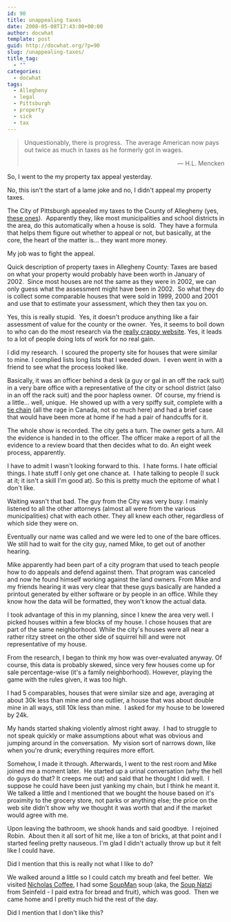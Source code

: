 ```yaml
---
id: 90
title: unappealing taxes
date: 2008-05-08T17:43:00+00:00
author: docwhat
template: post
guid: http://docwhat.org/?p=90
slug: /unappealing-taxes/
title_tag:
  - ""
categories:
  - docwhat
tags:
  - Allegheny
  - legal
  - Pittsburgh
  - property
  - sick
  - tax
---
```

<blockquote>Unquestionably, there is progress.  The average American now pays out twice as much in taxes as he formerly got in wages.
<p style="text-align: right;">— H.L. Mencken</p>
</blockquote>
So, I went to the my property tax appeal yesterday.

No, this isn't the start of a lame joke and no, I didn't appeal my property taxes.

The City of Pittsburgh appealed my taxes to the County of Allegheny (yes, <a title="Ravenstahl endorses Pittsburgh-Allegheny County merger" href="http://www.post-gazette.com/pg/08094/870250-100.stm">these ones</a>).  Apparently they, like most municipalities and school districts in the area, do this automatically when a house is sold.  They have a formula that helps them figure out whether to appeal or not, but basically, at the core, the heart of the matter is... they want more money.

My job was to fight the appeal.

<!-- more -->Quick description of property taxes in Allegheny County: Taxes are based on what your property would probably have been worth in January of 2002.  Since most houses are not the same as they were in 2002, we can only guess what the assessment might have been in 2002.  So what they do is collect some comparable houses that were sold in 1999, 2000 and 2001 and use that to estimate your assessment, which they then tax you on.

Yes, this is really stupid.  Yes, it doesn't produce anything like a fair assessment of value for the county or the owner.  Yes, it seems to boil down to who can do the most research via the <a title="Allegheny County Proprety Tax Assessment" href="http://www2.county.allegheny.pa.us/RealEstate/">really crappy website</a>. Yes, it leads to a lot of people doing lots of work for no real gain.

I did my research.  I scoured the property site for houses that were similar to mine.  I complied lists long lists that I weeded down.  I even went in with a friend to see what the process looked like.

Basically, it was an officer behind a desk (a guy or gal in an off the rack suit) in a very bare office with a representative of the city or school district (also in an off the rack suit) and the poor hapless owner.  Of course, my friend is a little... well, unique.  He showed up with a very spiffy suit, complete with a <a href="http://en.wikipedia.org/wiki/Tie_bar#Tie_chain">tie chain</a> (all the rage in Canada, not so much here) and had a brief case that would have been more at home if he had a pair of handcuffs for it.

The whole show is recorded. The city gets a turn. The owner gets a turn.  All the evidence is handed in to the officer. The officer make a report of all the evidence to a review board that then decides what to do. An eight week process, apparently.

I have to admit I wasn't looking forward to this.  I hate forms. I hate official things. I hate stuff I only get one chance at.  I hate talking to people (I suck at it; it isn't a skill I'm good at). So this is pretty much the epitome of what I don't like.

Waiting wasn't that bad.  The guy from the City was very busy.  I mainly listened to all the other attorneys (almost all were from the various municipalities) chat with each other.  They all knew each other, regardless of which side they were on.

Eventually our name was called and we were led to one of the bare offices.  We still had to wait for the city guy, named Mike, to get out of another hearing.

Mike apparently had been part of a city program that used to teach people how to do appeals and defend against them.  That program was canceled and now he found himself working against the land owners.  From Mike and my friends hearing it was very clear that these guys basically are handed a printout generated by either software or by people in an office.  While they know how the data will be formatted, they won't know the actual data.

I took advantage of this in my planning, since I knew the area very well. I picked houses within a few blocks of my house.  I chose houses that are part of the same neighborhood.  While the city's houses were all near a rather ritzy street on the other side of squirrel hill and were not representative of my house.

From the research, I began to think my how was over-evaluated anyway.  Of course, this data is probably skewed, since very few houses come up for sale percentage-wise (it's a family neighborhood).  However, playing the game with the rules given, it was too high.

I had 5 comparables, houses that were similar size and age, averaging at about 30k less than mine and one outlier, a house that was about double mine in all ways, still 10k less than mine.  I asked for my house to be lowered by 24k.

My hands started shaking violently almost right away.  I had to struggle to not speak quickly or make assumptions about what was obvious and jumping around in the conversation.  My vision sort of narrows down, like when you're drunk; everything requires more effort.

Somehow, I made it through. Afterwards, I went to the rest room and Mike joined me a moment later.  He started up a urinal conversation (why the hell do guys do that? It creeps me out) and said that he thought I did well.  I suppose he could have been just yanking my chain, but I think he meant it. We talked a little and I mentioned that we bought the house based on it's proximity to the grocery store, not parks or anything else; the price on the web site didn't show why we thought it was worth that and if the market would agree with me.

Upon leaving the bathroom, we shook hands and said goodbye.  I rejoined Robin.  About then it all sort of hit me, like a ton of bricks, at that point and I started feeling pretty nauseous. I'm glad I didn't actually throw up but it felt like I could have.

Did I mention that this is really not what I like to do?

We walked around a little so I could catch my breath and feel better.  We visited <a href="http://www.nicholascoffee.net/webstore/storefront/storemain.cfm?CFID=2790669&amp;CFTOKEN=27378734">Nicholas Coffee</a>, I had some <a title="The Original SoupMan" href="http://www.originalsoupman.com/">SoupMan</a> soup (aka, the <a href="http://en.wikipedia.org/wiki/Soup_Nazi">Soup Natzi</a> from Seinfeld - I paid extra for bread and fruit), which was good.  Then we came home and I pretty much hid the rest of the day.

Did I mention that I don't like this?